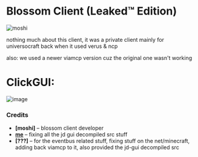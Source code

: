 # Blossom Client (Leaked™ Edition)

![moshi](https://github.com/user-attachments/assets/94b8cf45-a64c-48b4-87fb-700adeb5a135)

nothing much about this client, it was a private client mainly for universocraft back when it used verus & ncp

also: we used a newer viamcp version cuz the original one wasn't working

# ClickGUI:
![image](https://github.com/user-attachments/assets/9999877d-b497-40d4-af26-50b47f2fd11b)

### **Credits**  
- **[moshi]** – blossom client developer
- **[me](https://github.com/ImLegiitXD)** – fixing all the jd gui decompiled src stuff  
- **[???]** – for the eventbus related stuff, fixing stuff on the net/minecraft, adding back viamcp to it, also provided the jd-gui decompiled src    

